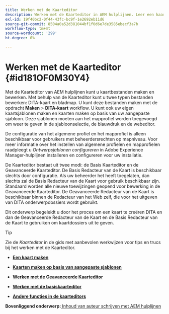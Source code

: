 ```yaml
---
title: Werken met de Kaarteditor
description: Werken met de Kaarteditor in AEM hulplijnen. Leer een kaartbestand maken en bewerken in AEM kaarteditor.
exl-id: 19f40bc2-0f44-43fc-bc9f-1e2692eb11d6
source-git-commit: 8504a0a52d381044bf1f0d6e7de3585ebecf3a7b
workflow-type: tm+mt
source-wordcount: '299'
ht-degree: 0%

---
```


# Werken met de Kaarteditor {#id181OF0M30Y4}

Met de Kaarteditor van AEM hulplijnen kunt u kaartbestanden maken en bewerken. Met behulp van de Kaarteditor kunt u twee typen bestanden bewerken: DITA-kaart en bladmap. U kunt deze bestanden maken met de opdracht **Maken** \> **DITA-kaart** workflow. U kunt ook uw eigen kaartsjablonen maken en kaarten maken op basis van uw aangepaste sjabloon. Deze sjablonen moeten aan het mapprofiel worden toegevoegd om weer te geven in de sjabloonselectie, de blauwdruk en de webeditor.

De configuratie van het algemene profiel en het mapprofiel is alleen beschikbaar voor gebruikers met beheerdersrechten op mapniveau. Voor meer informatie over het instellen van algemene profielen en mapprofielen raadpleegt u *Ontwerpsjablonen configureren* in Adobe Experience Manager-hulplijnen installeren en configureren voor uw installatie.

De Kaarteditor bestaat uit twee modi: de Basis Kaarteditor en de Geavanceerde Kaarteditor. De Basis Redacteur van de Kaart is beschikbaar slechts door configuratie. Als uw beheerder het heeft toegelaten, dan slechts zal de Basis Redacteur van de Kaart voor gebruik beschikbaar zijn. Standaard worden alle nieuwe toewijzingen geopend voor bewerking in de Geavanceerde Kaarteditor. De Geavanceerde Redacteur van de Kaart is beschikbaar binnen de Redacteur van het Web zelf, die voor het uitgeven van DITA onderwerpdossiers wordt gebruikt.

Dit onderwerp begeleidt u door het proces om een kaart te creëren DITA en dan de Geavanceerde Redacteur van de Kaart en de Basis Redacteur van de Kaart te gebruiken om kaartdossiers uit te geven.

>[!TIP]
>
> Zie de *Kaarteditor* in de gids met aanbevolen werkwijzen voor tips en trucs bij het werken met de Kaarteditor.

- **[Een kaart maken](map-editor-create-map.md)**

- **[Kaarten maken op basis van aangepaste sjablonen](create-maps-customized-templates.md)**

- **[Werken met de Geavanceerde Kaarteditor](map-editor-advanced-map-editor.md)**

- **[Werken met de basiskaarteditor](map-editor-basic-map-editor.md)**

- **[Andere functies in de kaarteditors](map-editor-other-features.md)**


**Bovenliggend onderwerp:**[ Inhoud van auteur schrijven met AEM hulplijnen](authoring-content-xml-doc.md)
